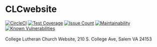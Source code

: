 # CLCwebsite

[![CircleCI](https://circleci.com/gh/WebJamApps/CLCwebsite.svg?style=svg)](https://circleci.com/gh/WebJamApps/CLCwebsite)
[![Test Coverage](https://api.codeclimate.com/v1/badges/37cf823475ebe9f334ef/test_coverage)](https://codeclimate.com/github/WebJamApps/CLCwebsite/test_coverage)
[![Issue Count](https://codeclimate.com/github/WebJamApps/CLCwebsite/badges/issue_count.svg)](https://codeclimate.com/github/WebJamApps/CLCwebsite/issues)
[![Maintainability](https://api.codeclimate.com/v1/badges/37cf823475ebe9f334ef/maintainability)](https://codeclimate.com/github/WebJamApps/CLCwebsite/maintainability)
[![Known Vulnerabilities](https://snyk.io/test/github/webjamapps/CLCwebsite/badge.svg)](https://snyk.io/test/github/webjamapps/CLCwebsite)
<br>
<br>
College Lutheran Church Website, 210 S. College Ave, Salem VA 24153
